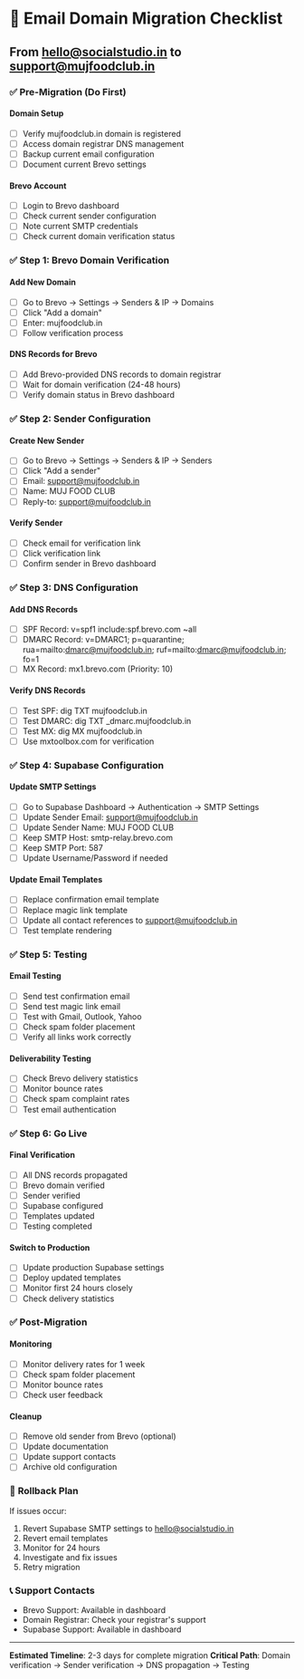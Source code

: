 # 📧 Email Domain Migration Checklist
## From hello@socialstudio.in to support@mujfoodclub.in

### ✅ **Pre-Migration (Do First)**

#### Domain Setup
- [ ] Verify mujfoodclub.in domain is registered
- [ ] Access domain registrar DNS management
- [ ] Backup current email configuration
- [ ] Document current Brevo settings

#### Brevo Account
- [ ] Login to Brevo dashboard
- [ ] Check current sender configuration
- [ ] Note current SMTP credentials
- [ ] Check current domain verification status

### ✅ **Step 1: Brevo Domain Verification**

#### Add New Domain
- [ ] Go to Brevo → Settings → Senders & IP → Domains
- [ ] Click "Add a domain"
- [ ] Enter: mujfoodclub.in
- [ ] Follow verification process

#### DNS Records for Brevo
- [ ] Add Brevo-provided DNS records to domain registrar
- [ ] Wait for domain verification (24-48 hours)
- [ ] Verify domain status in Brevo dashboard

### ✅ **Step 2: Sender Configuration**

#### Create New Sender
- [ ] Go to Brevo → Settings → Senders & IP → Senders
- [ ] Click "Add a sender"
- [ ] Email: support@mujfoodclub.in
- [ ] Name: MUJ FOOD CLUB
- [ ] Reply-to: support@mujfoodclub.in

#### Verify Sender
- [ ] Check email for verification link
- [ ] Click verification link
- [ ] Confirm sender in Brevo dashboard

### ✅ **Step 3: DNS Configuration**

#### Add DNS Records
- [ ] SPF Record: v=spf1 include:spf.brevo.com ~all
- [ ] DMARC Record: v=DMARC1; p=quarantine; rua=mailto:dmarc@mujfoodclub.in; ruf=mailto:dmarc@mujfoodclub.in; fo=1
- [ ] MX Record: mx1.brevo.com (Priority: 10)

#### Verify DNS Records
- [ ] Test SPF: dig TXT mujfoodclub.in
- [ ] Test DMARC: dig TXT _dmarc.mujfoodclub.in
- [ ] Test MX: dig MX mujfoodclub.in
- [ ] Use mxtoolbox.com for verification

### ✅ **Step 4: Supabase Configuration**

#### Update SMTP Settings
- [ ] Go to Supabase Dashboard → Authentication → SMTP Settings
- [ ] Update Sender Email: support@mujfoodclub.in
- [ ] Update Sender Name: MUJ FOOD CLUB
- [ ] Keep SMTP Host: smtp-relay.brevo.com
- [ ] Keep SMTP Port: 587
- [ ] Update Username/Password if needed

#### Update Email Templates
- [ ] Replace confirmation email template
- [ ] Replace magic link template
- [ ] Update all contact references to support@mujfoodclub.in
- [ ] Test template rendering

### ✅ **Step 5: Testing**

#### Email Testing
- [ ] Send test confirmation email
- [ ] Send test magic link email
- [ ] Test with Gmail, Outlook, Yahoo
- [ ] Check spam folder placement
- [ ] Verify all links work correctly

#### Deliverability Testing
- [ ] Check Brevo delivery statistics
- [ ] Monitor bounce rates
- [ ] Check spam complaint rates
- [ ] Test email authentication

### ✅ **Step 6: Go Live**

#### Final Verification
- [ ] All DNS records propagated
- [ ] Brevo domain verified
- [ ] Sender verified
- [ ] Supabase configured
- [ ] Templates updated
- [ ] Testing completed

#### Switch to Production
- [ ] Update production Supabase settings
- [ ] Deploy updated templates
- [ ] Monitor first 24 hours closely
- [ ] Check delivery statistics

### ✅ **Post-Migration**

#### Monitoring
- [ ] Monitor delivery rates for 1 week
- [ ] Check spam folder placement
- [ ] Monitor bounce rates
- [ ] Check user feedback

#### Cleanup
- [ ] Remove old sender from Brevo (optional)
- [ ] Update documentation
- [ ] Update support contacts
- [ ] Archive old configuration

### 🚨 **Rollback Plan**

If issues occur:
1. Revert Supabase SMTP settings to hello@socialstudio.in
2. Revert email templates
3. Monitor for 24 hours
4. Investigate and fix issues
5. Retry migration

### 📞 **Support Contacts**

- Brevo Support: Available in dashboard
- Domain Registrar: Check your registrar's support
- Supabase Support: Available in dashboard

---

**Estimated Timeline**: 2-3 days for complete migration
**Critical Path**: Domain verification → Sender verification → DNS propagation → Testing
